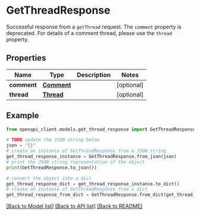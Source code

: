 # GetThreadResponse

Successful response from a `getThread` request.  The `comment` property is deprecated. For details of a comment thread, please use the `thread` property.

## Properties

Name | Type | Description | Notes
------------ | ------------- | ------------- | -------------
**comment** | [**Comment**](Comment.md) |  | [optional] 
**thread** | [**Thread**](Thread.md) |  | [optional] 

## Example

```python
from openapi_client.models.get_thread_response import GetThreadResponse

# TODO update the JSON string below
json = "{}"
# create an instance of GetThreadResponse from a JSON string
get_thread_response_instance = GetThreadResponse.from_json(json)
# print the JSON string representation of the object
print(GetThreadResponse.to_json())

# convert the object into a dict
get_thread_response_dict = get_thread_response_instance.to_dict()
# create an instance of GetThreadResponse from a dict
get_thread_response_from_dict = GetThreadResponse.from_dict(get_thread_response_dict)
```
[[Back to Model list]](../README.md#documentation-for-models) [[Back to API list]](../README.md#documentation-for-api-endpoints) [[Back to README]](../README.md)


